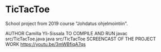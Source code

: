 # TicTacToe
School project from 2019 course "Johdatus ohjelmointiin".

AUTHOR
    Camilla Yli-Sissala
TO COMPILE AND RUN
    javac src/TicTacToe.java
    java src/TicTacToe
SCREENCAST OF THE PROJECT WORK
    https://youtu.be/3mWBfiqA7qs
